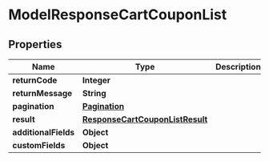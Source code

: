 

# ModelResponseCartCouponList

## Properties

Name | Type | Description | Notes
------------ | ------------- | ------------- | -------------
**returnCode** | **Integer** |  |  [optional]
**returnMessage** | **String** |  |  [optional]
**pagination** | [**Pagination**](Pagination.md) |  |  [optional]
**result** | [**ResponseCartCouponListResult**](ResponseCartCouponListResult.md) |  |  [optional]
**additionalFields** | **Object** |  |  [optional]
**customFields** | **Object** |  |  [optional]




